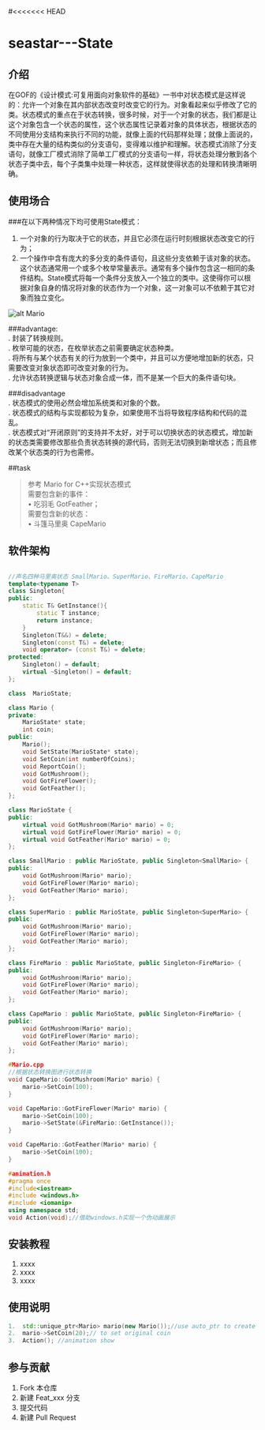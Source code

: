 #<<<<<<< HEAD
# seastar---State

## 介绍  
在GOF的《设计模式:可复用面向对象软件的基础》一书中对状态模式是这样说的：允许一个对象在其内部状态改变时改变它的行为。对象看起来似乎修改了它的类。状态模式的重点在于状态转换，很多时候，对于一个对象的状态，我们都是让这个对象包含一个状态的属性，这个状态属性记录着对象的具体状态，根据状态的不同使用分支结构来执行不同的功能，就像上面的代码那样处理；就像上面说的，类中存在大量的结构类似的分支语句，变得难以维护和理解。状态模式消除了分支语句，就像工厂模式消除了简单工厂模式的分支语句一样，将状态处理分散到各个状态子类中去，每个子类集中处理一种状态，这样就使得状态的处理和转换清晰明确。  

## 使用场合  
###在以下两种情况下均可使用State模式：   

1. 一个对象的行为取决于它的状态，并且它必须在运行时刻根据状态改变它的行为；  
2. 一个操作中含有庞大的多分支的条件语句，且这些分支依赖于该对象的状态。这个状态通常用一个或多个枚举常量表示。通常有多个操作包含这一相同的条件结构。State模式将每一个条件分支放入一个独立的类中。这使得你可以根据对象自身的情况将对象的状态作为一个对象，这一对象可以不依赖于其它对象而独立变化。  


![alt Mario](https://gitee.com/trammelsol/seastar/raw/master/Mario/Mario.png "Class SketchMap")  

###advantage:    
. 封装了转换规则。  
. 枚举可能的状态，在枚举状态之前需要确定状态种类。  
. 将所有与某个状态有关的行为放到一个类中，并且可以方便地增加新的状态，只需要改变对象状态即可改变对象的行为。  
. 允许状态转换逻辑与状态对象合成一体，而不是某一个巨大的条件语句块。  

###disadvantage    
. 状态模式的使用必然会增加系统类和对象的个数。  
. 状态模式的结构与实现都较为复杂，如果使用不当将导致程序结构和代码的混乱。  
. 状态模式对“开闭原则”的支持并不太好，对于可以切换状态的状态模式，增加新的状态类需要修改那些负责状态转换的源代码，否则无法切换到新增状态；而且修改某个状态类的行为也需修。  


##task  
>参考 Mario for C++实现状态模式    
>需要包含新的事件：    
>• 吃羽毛 GotFeather；    
>需要包含新的状态：    
>• 斗篷马里奥 CapeMario  

## 软件架构
```C++

//声名四种马里奥状态 SmallMario、SuperMario、FireMario、CapeMario
template<typename T>
class Singleton{
public:
    static T& GetInstance(){
        static T instance;
        return instance;
    }
    Singleton(T&&) = delete;
    Singleton(const T&) = delete;
    void operator= (const T&) = delete;
protected:
    Singleton() = default;
    virtual ~Singleton() = default;
};

class  MarioState;

class Mario {
private:
    MarioState* state;
    int coin;
public:
    Mario();
    void SetState(MarioState* state);
    void SetCoin(int numberOfCoins);
    void ReportCoin();
    void GotMushroom();
    void GotFireFlower();
    void GotFeather();
};

class MarioState {
public:
    virtual void GotMushroom(Mario* mario) = 0;
    virtual void GotFireFlower(Mario* mario) = 0;
    virtual void GotFeather(Mario* mario) = 0;
};

class SmallMario : public MarioState, public Singleton<SmallMario> {
public:
    void GotMushroom(Mario* mario);
    void GotFireFlower(Mario* mario);
    void GotFeather(Mario* mario);
};

class SuperMario : public MarioState, public Singleton<SuperMario> {
public:
    void GotMushroom(Mario* mario);
    void GotFireFlower(Mario* mario);
    void GotFeather(Mario* mario);
};

class FireMario : public MarioState, public Singleton<FireMario> {
public:
    void GotMushroom(Mario* mario);
    void GotFireFlower(Mario* mario);
    void GotFeather(Mario* mario);
};

class CapeMario : public MarioState, public Singleton<FireMario> {
public:
    void GotMushroom(Mario* mario);
    void GotFireFlower(Mario* mario);
    void GotFeather(Mario* mario);
};

#Mario.cpp
//根据状态转换图进行状态转换
void CapeMario::GotMushroom(Mario* mario) {
    mario->SetCoin(100);
}

void CapeMario::GotFireFlower(Mario* mario) {
    mario->SetCoin(100);
    mario->SetState(&FireMario::GetInstance());
}

void CapeMario::GotFeather(Mario* mario) {
    mario->SetCoin(100);
}

#animation.h
#pragma once
#include<iostream>
#include <windows.h>
#include <iomanip>
using namespace std;
void Action(void);//借助windows.h实现一个伪动画展示

```
## 安装教程

1.  xxxx
2.  xxxx
3.  xxxx

## 使用说明
```C++
1.  std::unique_ptr<Mario> mario(new Mario());//use auto_ptr to create a Mario::object
2.  mario->SetCoin(20);// to set original coin
3.  Action(); //animation show
```
## 参与贡献

1.  Fork 本仓库
2.  新建 Feat_xxx 分支
3.  提交代码
4.  新建 Pull Request